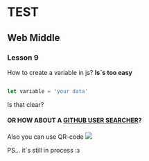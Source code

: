 # TEST
## Web Middle
### Lesson 9

How to create a variable in js?
**Is`s too easy**

```javascript

let variable = 'your data'

```

Is that clear?

#### OR HOW ABOUT A [GITHUB USER SEARCHER](https://uhjilehep.neocities.org/gitHub_user_founder/les8)?

Also you can use QR-code ![](https://uhjilehep.neocities.org/gitHub_user_founder/photo_2023-11-05_01-23-50.jpg)

PS... it`s still in process :з
